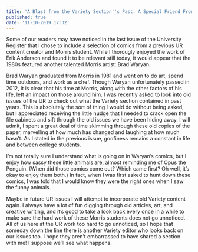 ```yaml
---
title: 'A Blast from the Variety Section''s Past: A Special Friend From a Friend of the Register'
published: true
date: '11-10-2019 17:32'
---
```


Some of our readers may have noticed in the last issue of the University Register that I chose to include a selection of comics from a previous UR content creator and Morris student. While I thorougly enjoyed the work of Erik Anderson and found it to be relevant still today, it would appear that the 1980s featured another talented Morris artist: Brad Waryan.

Brad Waryan graduated from Morris in 1981 and went on to do art, spend time outdoors, and work as a chef. Though Waryan unfortunately passed in 2012, it is clear that his time at Morris, along with the other factors of his life, left an impact on those around him. I was recently asked to look into old issues of the UR to check out what the Variety section contained in past years. This is absolutely the sort of thing I would do without being asked, but I appreciated receiving the little nudge that I needed to crack open the file cabinets and sift through the old issues we have been hiding away. I will admit, I spent a great deal of time skimming through these old copies of the paper, marvelling at how much has changed and laughing at how much hasn’t. As I stated in the previous issue, goofiness remains a constant in life and between college students.

I’m not totally sure I understand what is going on in Waryan’s comics, but I enjoy how sassy these little animals are, almost reminding me of Opus the Penguin. (When did those comics come out? Which came first? Oh well, it’s okay to enjoy them both.) In fact, when I was first asked to hunt down these comics, I was told that I would know they were the right ones when I saw the funny animals.

Maybe in future UR issues I will attempt to incorporate old Variety content again. I always have a lot of fun digging through old articles, art, and creative writing, and
it’s good to take a look back every once in a while to make sure the hard work of these Morris students does not go unnoticed. All of us here at the UR work too hard to go unnoticed, so I hope that someday down the line there is another Variety editor who looks back on our issues too. I hope they aren’t embarrassed to have shared a section with me! I suppose we’ll see what happens.